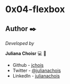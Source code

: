 # 0x04-flexbox


## Author ✒️

_Developed by_

**Juliana Choisr** :computer: :woman: 

- Github - [jchois](https://github.com/jchois)
- Twitter - [@julianachois](https://twitter.com/julianachois)
- LinkedIn - [julianachois](https://www.linkedin.com/in/julianachois/)